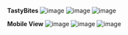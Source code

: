 **TastyBites**
![image](https://github.com/oviozz/TastyBites/assets/42685801/26071a46-1f07-4d0f-a0f4-eff6c3bb9a5d)
![image](https://github.com/oviozz/TastyBites/assets/42685801/fafd07e1-0a81-4c06-8a38-523cfc46f89d)
![image](https://github.com/oviozz/TastyBites/assets/42685801/bf6ed041-4861-4a4c-a6b4-eafc6d6aff7c)

**Mobile View**
![image](https://github.com/oviozz/TastyBites/assets/42685801/503294bb-cd76-4195-bfb9-4ca1be796373)
![image](https://github.com/oviozz/TastyBites/assets/42685801/b0cb6635-e076-4ce7-9a31-73f1dd91689d)
![image](https://github.com/oviozz/TastyBites/assets/42685801/bddbfd26-ab72-4059-9d75-47cc090aa7dd)




